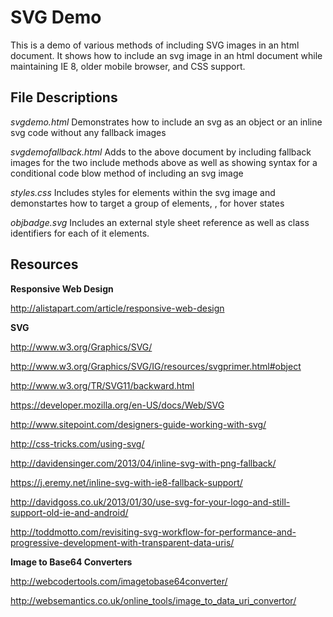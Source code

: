 SVG Demo
========
This is a demo of various methods of including SVG images in an html document.  It shows how to include an svg image in an html document while maintaining IE 8, older mobile browser, and CSS support.

File Descriptions
-----------------

*svgdemo.html*    Demonstrates how to include an svg as an object or an inline svg code without any fallback images

*svgdemofallback.html*    Adds to the above document by including fallback images for the two include methods above as well as showing syntax for a conditional code blow method of including an svg image

*styles.css*    Includes styles for elements within the svg image and demonstartes how to target a group of elements, <g>, for hover states

*objbadge.svg*   Includes an external style sheet reference as well as class identifiers for each of it elements. 

Resources
---------

**Responsive Web Design** 

http://alistapart.com/article/responsive-web-design

**SVG**  

http://www.w3.org/Graphics/SVG/

http://www.w3.org/Graphics/SVG/IG/resources/svgprimer.html#object

http://www.w3.org/TR/SVG11/backward.html

https://developer.mozilla.org/en-US/docs/Web/SVG

http://www.sitepoint.com/designers-guide-working-with-svg/

http://css-tricks.com/using-svg/

http://davidensinger.com/2013/04/inline-svg-with-png-fallback/

https://j.eremy.net/inline-svg-with-ie8-fallback-support/

http://davidgoss.co.uk/2013/01/30/use-svg-for-your-logo-and-still-support-old-ie-and-android/

http://toddmotto.com/revisiting-svg-workflow-for-performance-and-progressive-development-with-transparent-data-uris/

**Image to Base64 Converters**

http://webcodertools.com/imagetobase64converter/

http://websemantics.co.uk/online_tools/image_to_data_uri_convertor/
